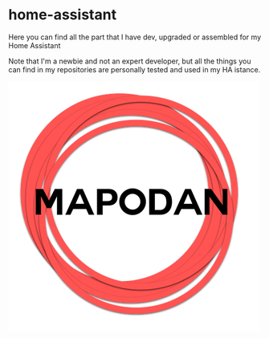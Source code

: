 # home-assistant
Here you can find all the part that I have dev, upgraded or assembled for my Home Assistant

Note that I'm a newbie and not an expert developer, but all the things you can find in my repositories are personally tested and used in my HA istance.

![example][1]

[1]: mapodanlogo.png
